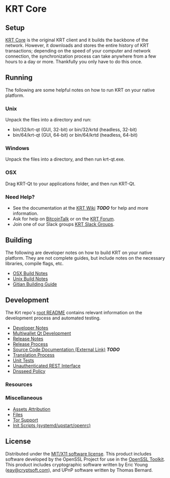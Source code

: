 KRT Core
=====================

Setup
---------------------
[KRT Core](http://kreita.io/wallet) is the original KRT client and it builds the backbone of the network. However, it downloads and stores the entire history of KRT transactions; depending on the speed of your computer and network connection, the synchronization process can take anywhere from a few hours to a day or more. Thankfully you only have to do this once.

Running
---------------------
The following are some helpful notes on how to run KRT on your native platform.

### Unix

Unpack the files into a directory and run:

- bin/32/krt-qt (GUI, 32-bit) or bin/32/krtd (headless, 32-bit)
- bin/64/krt-qt (GUI, 64-bit) or bin/64/krtd (headless, 64-bit)

### Windows

Unpack the files into a directory, and then run krt-qt.exe.

### OSX

Drag KRT-Qt to your applications folder, and then run KRT-Qt.

### Need Help?

* See the documentation at the [KRT Wiki](https://en.bitcoin.it/wiki/Main_Page) ***TODO***
for help and more information.
* Ask for help on [BitcoinTalk](https://bitcointalk.org/index.php?topic=1262920.0) or on the [KRT Forum](http://forum.kreita.io/).
* Join one of our Slack groups [KRT Slack Groups](https://kreita.io/slack-logins/).

Building
---------------------
The following are developer notes on how to build KRT on your native platform. They are not complete guides, but include notes on the necessary libraries, compile flags, etc.

- [OSX Build Notes](build-osx.md)
- [Unix Build Notes](build-unix.md)
- [Gitian Building Guide](gitian-building.md)

Development
---------------------
The Krt repo's [root README](https://github.com/kreita-pro/KRT/blob/master/README.md) contains relevant information on the development process and automated testing.

- [Developer Notes](developer-notes.md)
- [Multiwallet Qt Development](multiwallet-qt.md)
- [Release Notes](release-notes.md)
- [Release Process](release-process.md)
- [Source Code Documentation (External Link)](https://dev.visucore.com/bitcoin/doxygen/) ***TODO***
- [Translation Process](translation_process.md)
- [Unit Tests](unit-tests.md)
- [Unauthenticated REST Interface](REST-interface.md)
- [Dnsseed Policy](dnsseed-policy.md)

### Resources


### Miscellaneous
- [Assets Attribution](assets-attribution.md)
- [Files](files.md)
- [Tor Support](tor.md)
- [Init Scripts (systemd/upstart/openrc)](init.md)

License
---------------------
Distributed under the [MIT/X11 software license](http://www.opensource.org/licenses/mit-license.php).
This product includes software developed by the OpenSSL Project for use in the [OpenSSL Toolkit](https://www.openssl.org/). This product includes
cryptographic software written by Eric Young ([eay@cryptsoft.com](mailto:eay@cryptsoft.com)), and UPnP software written by Thomas Bernard.
